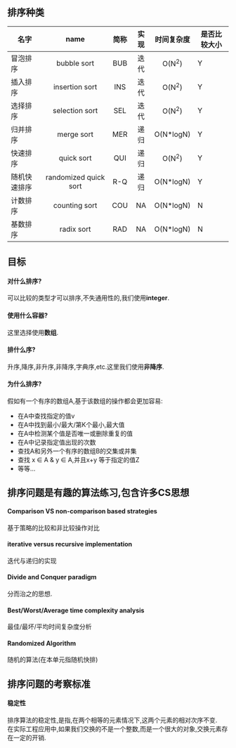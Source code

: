## 排序种类
 
| 名字 | name | 简称 | 实现 | 时间复杂度 | 是否比较大小 |
| -------- |:--------:|:--------:|:--------:|:--------:| -------- |
|冒泡排序|bubble sort|BUB|迭代|O(N<sup>2</sup>)|Y|
|插入排序|insertion sort|INS|迭代|O(N<sup>2</sup>)|Y|
|选择排序|selection sort|SEL|迭代|O(N<sup>2</sup>)|Y|
|归并排序|merge sort|MER|递归|O(N*logN)|Y|
|快速排序|quick sort|QUI|递归|O(N<sup>2</sup>)|Y|
|随机快速排序|randomized quick sort|R-Q|递归|O(N*logN)|Y|
|计数排序|counting sort|COU|NA|O(N*logN)|N|
|基数排序|radix sort|RAD|NA|O(N*logN)|N|

## 目标

#### 对什么排序?

可以比较的类型才可以排序,不失通用性的,我们使用**integer**.

#### 使用什么容器?

这里选择使用**数组**.

#### 排什么序?

升序,降序,非升序,非降序,字典序,etc.这里我们使用**非降序**.

#### 为什么排序?

假如有一个有序的数组A,基于该数组的操作都会更加容易:
- 在A中查找指定的值v
- 在A中找到最小/最大/第K个最小,最大值
- 在A中检测某个值是否唯一或删除重复的值
- 在A中记录指定值出现的次数
- 查找A和另外一个有序的数组B的交集或并集
- 查找 x ∈ A & y ∈ A,并且x+y 等于指定的值Z
- 等等...

## 排序问题是有趣的算法练习,包含许多CS思想 

#### Comparison VS non-comparison based strategies
基于策略的比较和非比较操作对比

#### iterative versus recursive implementation
迭代与递归的实现

####  Divide and Conquer paradigm 
分而治之的思想.

#### Best/Worst/Average time complexity analysis
最佳/最坏/平均时间复杂度分析

#### Randomized Algorithm
随机的算法(在本单元指随机快排)

## 排序问题的考察标准

#### 稳定性

排序算法的稳定性,是指,在两个相等的元素情况下,这两个元素的相对次序不变.<br/>
在实际工程应用中,如果我们交换的不是一个整数,而是一个很大的对象,交换元素存在一定的开销.

